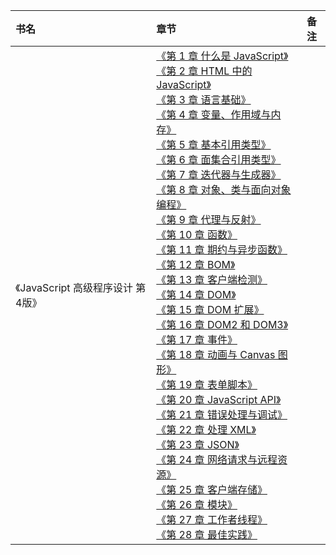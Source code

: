 |书名|章节|备注|
|:---|:--|:---:
《JavaScript 高级程序设计 第4版》|[《第 1 章 什么是 JavaScript》]()<br>[《第 2 章 HTML 中的 JavaScript》]()<br>[《第 3 章 语言基础》](https://github.com/baohenglin/HLBlog/blob/master/Articles/Front-end%20development/frontEndBooks/JavaScript%E9%AB%98%E7%BA%A7%E7%A8%8B%E5%BA%8F%E8%AE%BE%E8%AE%A1/%E3%80%8A%E7%AC%AC%203%20%E7%AB%A0%20%E8%AF%AD%E8%A8%80%E5%9F%BA%E7%A1%80%E3%80%8B.md)<br>[《第 4 章 变量、作用域与内存》]()<br>[《第 5 章 基本引用类型》]()<br>[《第 6 章 面集合引用类型》]()<br>[《第 7 章 迭代器与生成器》]()<br>[《第 8 章 对象、类与面向对象编程》]()<br>[《第 9 章 代理与反射》]()<br>[《第 10 章 函数》]()<br>[《第 11 章 期约与异步函数》]()<br>[《第 12 章 BOM》]()<br>[《第 13 章 客户端检测》]()<br>[《第 14 章 DOM》]()<br>[《第 15 章 DOM 扩展》]()<br>[《第 16 章 DOM2 和 DOM3》]()<br>[《第 17 章 事件》]()<br>[《第 18 章 动画与 Canvas 图形》]()<br>[《第 19 章 表单脚本》]()<br>[《第 20 章 JavaScript API》]()<br>[《第 21 章 错误处理与调试》]()<br>[《第 22 章 处理 XML》]()<br>[《第 23 章 JSON》]()<br>[《第 24 章 网络请求与远程资源》]()<br>[《第 25 章 客户端存储》]()<br>[《第 26 章 模块》]()<br>[《第 27 章 工作者线程》]()<br>[《第 28 章 最佳实践》](https://github.com/baohenglin/HLBlog/blob/master/Articles/Front-end%20development/frontEndBooks/JavaScript%E9%AB%98%E7%BA%A7%E7%A8%8B%E5%BA%8F%E8%AE%BE%E8%AE%A1/%E3%80%8A%E7%AC%AC%2028%20%E7%AB%A0%20%E6%9C%80%E4%BD%B3%E5%AE%9E%E8%B7%B5%E3%80%8B.md)<br>|

